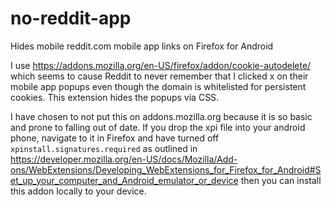 # no-reddit-app

Hides mobile reddit.com mobile app links on Firefox for Android

I use https://addons.mozilla.org/en-US/firefox/addon/cookie-autodelete/ which seems to cause Reddit to never remember that I clicked x on their mobile app popups even though the domain is whitelisted for persistent cookies. This extension hides the popups via CSS.

I have chosen to not put this on addons.mozilla.org because it is so basic and prone to falling out of date. If you drop the xpi file into your android phone, navigate to it in Firefox and have turned off `xpinstall.signatures.required` as outlined in https://developer.mozilla.org/en-US/docs/Mozilla/Add-ons/WebExtensions/Developing_WebExtensions_for_Firefox_for_Android#Set_up_your_computer_and_Android_emulator_or_device then you can install this addon locally to your device.
